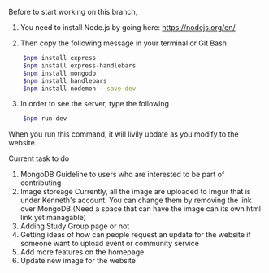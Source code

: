 Before to start working on this branch,
1. You need to install Node.js by going here: https://nodejs.org/en/

2. Then copy the following message in your terminal or Git Bash
```sh
    $npm install express
    $npm install express-handlebars
    $npm install mongodb
    $npm install handlebars
    $npm install nodemon --save-dev
```

3. In order to see the server, type the following

```sh
    $npm run dev
```

When you run this command, it will livily update as you modify to the website.


Current task to do

1. MongoDB Guideline to users who are interested to be part of contributing
2. Image storeage
    Currently, all the image are uploaded to Imgur that is under Kenneth's account. You can change them by removing the link over MongoDB.(Need a space that can have the image can its own html link yet managable) 
3. Adding Study Group page or not
4. Getting ideas of how can people request an update for the website if someone want to upload event or community service
5. Add more features on the homepage
6. Update new image for the website
